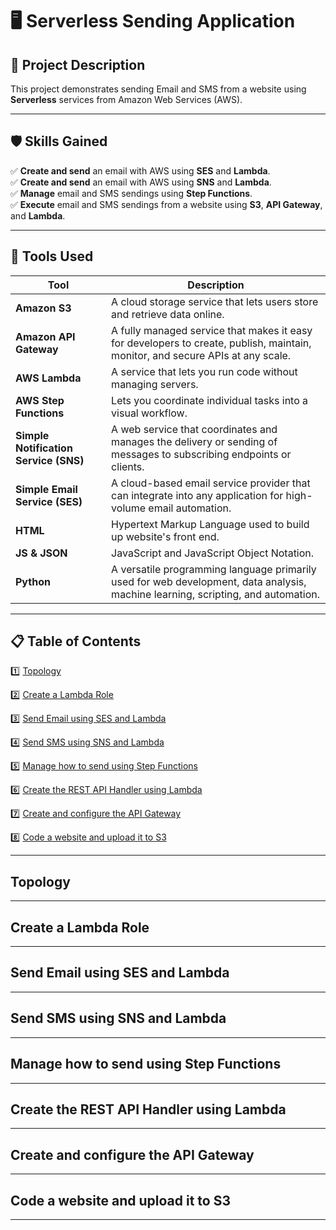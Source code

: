 # 🖥 Serverless Sending Application

## 📌 Project Description  
This project demonstrates sending Email and SMS from a website using **Serverless** services from Amazon Web Services (AWS).

---

## 🛡️ Skills Gained
✅ **Create and send** an email with AWS using **SES** and **Lambda**.  
✅ **Create and send** an email with AWS using **SNS** and **Lambda**.  
✅ **Manage** email and SMS sendings using **Step Functions**.  
✅ **Execute** email and SMS sendings from a website using **S3**, **API Gateway**, and **Lambda**.  

---

## 🔧 Tools Used  
| Tool            | Description |
|----------------|------------|
| **Amazon S3** | A cloud storage service that lets users store and retrieve data online. |
| **Amazon API Gateway** | A fully managed service that makes it easy for developers to create, publish, maintain, monitor, and secure APIs at any scale. |
| **AWS Lambda** | A service that lets you run code without managing servers. |
| **AWS Step Functions** | Lets you coordinate individual tasks into a visual workflow. |
| **Simple Notification Service (SNS)** | A web service that coordinates and manages the delivery or sending of messages to subscribing endpoints or clients. |
| **Simple Email Service (SES)** | A cloud-based email service provider that can integrate into any application for high-volume email automation. |
| **HTML** | Hypertext Markup Language used to build up website's front end. |
| **JS & JSON** | JavaScript and JavaScript Object Notation. |
| **Python** | A versatile programming language primarily used for web development, data analysis, machine learning, scripting, and automation. |

---

## 📋 Table of Contents

1️⃣ [Topology](#topology)

2️⃣ [Create a Lambda Role](#create-a-lambda-role)

3️⃣ [Send Email using SES and Lambda](#send-email-using-ses-and-lambda)

4️⃣ [Send SMS using SNS and Lambda](#send-sms-using-sns-and-lambda)

5️⃣ [Manage how to send using Step Functions](#manage-how-to-send-using-step-functions)

6️⃣ [Create the REST API Handler using Lambda](#create-the-rest-api-handler-using-lambda)

7️⃣ [Create and configure the API Gateway](#create-and-configure-the-api-gateway)

8️⃣ [Code a website and upload it to S3](#code-a-website-and-upload-it-to-s3)

---

## Topology

---

## Create a Lambda Role

---

## Send Email using SES and Lambda

---

## Send SMS using SNS and Lambda

---

## Manage how to send using Step Functions

---

## Create the REST API Handler using Lambda

---

## Create and configure the API Gateway

---

## Code a website and upload it to S3

---
